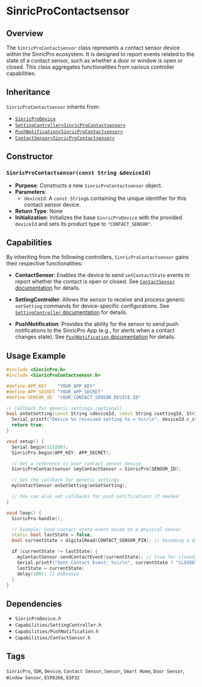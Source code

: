 # SinricProContactsensor

## Overview
The `SinricProContactsensor` class represents a contact sensor device within the SinricPro ecosystem. It is designed to report events related to the state of a contact sensor, such as whether a door or window is open or closed. This class aggregates functionalities from various controller capabilities.

## Inheritance
`SinricProContactsensor` inherits from:
*   [`SinricProDevice`](./class-SinricProDevice.md)
*   [`SettingController<SinricProContactsensor>`](./capability-SettingController.md)
*   [`PushNotification<SinricProContactsensor>`](./capability-PushNotification.md)
*   [`ContactSensor<SinricProContactsensor>`](./capability-ContactSensor.md)

## Constructor

### `SinricProContactsensor(const String &deviceId)`
*   **Purpose**: Constructs a new `SinricProContactsensor` object.
*   **Parameters**:
    *   `deviceId`: A `const String&` containing the unique identifier for this contact sensor device.
*   **Return Type**: None
*   **Initialization**: Initializes the base `SinricProDevice` with the provided `deviceId` and sets its product type to `"CONTACT_SENSOR"`.

## Capabilities
By inheriting from the following controllers, `SinricProContactsensor` gains their respective functionalities:

*   **ContactSensor**: Enables the device to send `setContactState` events to report whether the contact is open or closed. See [`ContactSensor` documentation](./capability-ContactSensor.md) for details.

*   **SettingController**: Allows the sensor to receive and process generic `setSetting` commands for device-specific configurations. See [`SettingController` documentation](./capability-SettingController.md) for details.

*   **PushNotification**: Provides the ability for the sensor to send push notifications to the SinricPro App (e.g., for alerts when a contact changes state). See [`PushNotification` documentation](./capability-PushNotification.md) for details.

## Usage Example
```cpp
#include <SinricPro.h>
#include <SinricProContactsensor.h>

#define APP_KEY    "YOUR_APP_KEY"
#define APP_SECRET "YOUR_APP_SECRET"
#define SENSOR_ID  "YOUR_CONTACT_SENSOR_DEVICE_ID"

// Callback for generic settings (optional)
bool onSetSetting(const String &deviceId, const String &settingId, String &settingValue) {
  Serial.printf("Device %s received setting %s = %s\r\n", deviceId.c_str(), settingId.c_str(), settingValue.c_str());
  return true;
}

void setup() {
  Serial.begin(115200);
  SinricPro.begin(APP_KEY, APP_SECRET);

  // Get a reference to your contact sensor device
  SinricProContactsensor &myContactSensor = SinricPro[SENSOR_ID];

  // Set the callback for generic settings
  myContactSensor.onSetSetting(onSetSetting);

  // You can also set callbacks for push notifications if needed
}

void loop() {
  SinricPro.handle();

  // Example: Send contact state event based on a physical sensor
  static bool lastState = false;
  bool currentState = digitalRead(CONTACT_SENSOR_PIN); // Assuming a digital pin for sensor

  if (currentState != lastState) {
    myContactSensor.sendContactEvent(currentState); // true for closed, false for open
    Serial.printf("Sent Contact Event: %s\r\n", currentState ? "CLOSED" : "OPEN");
    lastState = currentState;
    delay(100); // Debounce
  }
}
```

## Dependencies
*   `SinricProDevice.h`
*   `Capabilities/SettingController.h`
*   `Capabilities/PushNotification.h`
*   `Capabilities/ContactSensor.h`

## Tags
`SinricPro`, `SDK`, `Device`, `Contact Sensor`, `Sensor`, `Smart Home`, `Door Sensor`, `Window Sensor`, `ESP8266`, `ESP32`
